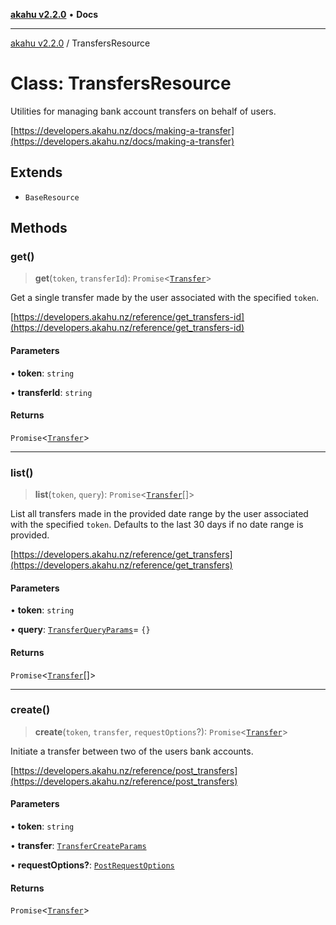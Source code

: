 [**akahu v2.2.0**](../README.md) • **Docs**

***

[akahu v2.2.0](../README.md) / TransfersResource

# Class: TransfersResource

Utilities for managing bank account transfers on behalf of users.

[https://developers.akahu.nz/docs/making-a-transfer](https://developers.akahu.nz/docs/making-a-transfer)

## Extends

- `BaseResource`

## Methods

### get()

> **get**(`token`, `transferId`): `Promise`\<[`Transfer`](../type-aliases/Transfer.md)\>

Get a single transfer made by the user associated with the specified `token`.

[https://developers.akahu.nz/reference/get_transfers-id](https://developers.akahu.nz/reference/get_transfers-id)

#### Parameters

• **token**: `string`

• **transferId**: `string`

#### Returns

`Promise`\<[`Transfer`](../type-aliases/Transfer.md)\>

***

### list()

> **list**(`token`, `query`): `Promise`\<[`Transfer`](../type-aliases/Transfer.md)[]\>

List all transfers made in the provided date range by the user associated
with the specified `token`. Defaults to the last 30 days if no date range
is provided.

[https://developers.akahu.nz/reference/get_transfers](https://developers.akahu.nz/reference/get_transfers)

#### Parameters

• **token**: `string`

• **query**: [`TransferQueryParams`](../type-aliases/TransferQueryParams.md)= `{}`

#### Returns

`Promise`\<[`Transfer`](../type-aliases/Transfer.md)[]\>

***

### create()

> **create**(`token`, `transfer`, `requestOptions`?): `Promise`\<[`Transfer`](../type-aliases/Transfer.md)\>

Initiate a transfer between two of the users bank accounts.

[https://developers.akahu.nz/reference/post_transfers](https://developers.akahu.nz/reference/post_transfers)

#### Parameters

• **token**: `string`

• **transfer**: [`TransferCreateParams`](../type-aliases/TransferCreateParams.md)

• **requestOptions?**: [`PostRequestOptions`](../type-aliases/PostRequestOptions.md)

#### Returns

`Promise`\<[`Transfer`](../type-aliases/Transfer.md)\>
